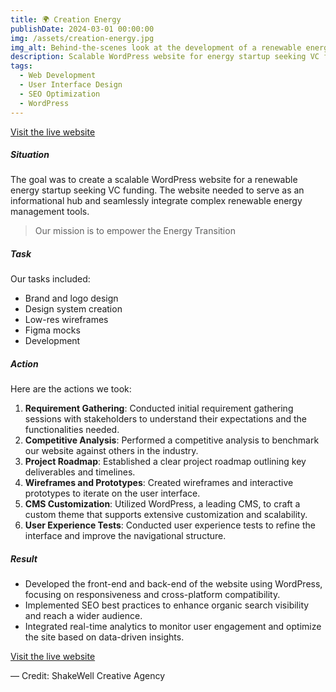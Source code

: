 ```yaml
---
title: 🌍 Creation Energy
publishDate: 2024-03-01 00:00:00
img: /assets/creation-energy.jpg
img_alt: Behind-the-scenes look at the development of a renewable energy platform.
description: Scalable WordPress website for energy startup seeking VC funding. My team and I started from brand and logo design, design system, low-res wireframes, Figma mocks, and development.
tags:
  - Web Development
  - User Interface Design
  - SEO Optimization
  - WordPress
---
```


[Visit the live website](http://creation.energy)

##### Situation

The goal was to create a scalable WordPress website for a renewable energy startup seeking VC funding. The website needed to serve as an informational hub and seamlessly integrate complex renewable energy management tools.

> Our mission is to empower the Energy Transition

##### Task

Our tasks included:

- Brand and logo design
- Design system creation
- Low-res wireframes
- Figma mocks
- Development

##### Action

Here are the actions we took:

1. **Requirement Gathering**: Conducted initial requirement gathering sessions with stakeholders to understand their expectations and the functionalities needed.
2. **Competitive Analysis**: Performed a competitive analysis to benchmark our website against others in the industry.
3. **Project Roadmap**: Established a clear project roadmap outlining key deliverables and timelines.
4. **Wireframes and Prototypes**: Created wireframes and interactive prototypes to iterate on the user interface.
5. **CMS Customization**: Utilized WordPress, a leading CMS, to craft a custom theme that supports extensive customization and scalability.
6. **User Experience Tests**: Conducted user experience tests to refine the interface and improve the navigational structure.

##### Result

- Developed the front-end and back-end of the website using WordPress, focusing on responsiveness and cross-platform compatibility.
- Implemented SEO best practices to enhance organic search visibility and reach a wider audience.
- Integrated real-time analytics to monitor user engagement and optimize the site based on data-driven insights.

[Visit the live website](http://creation.energy)

— Credit: ShakeWell Creative Agency
